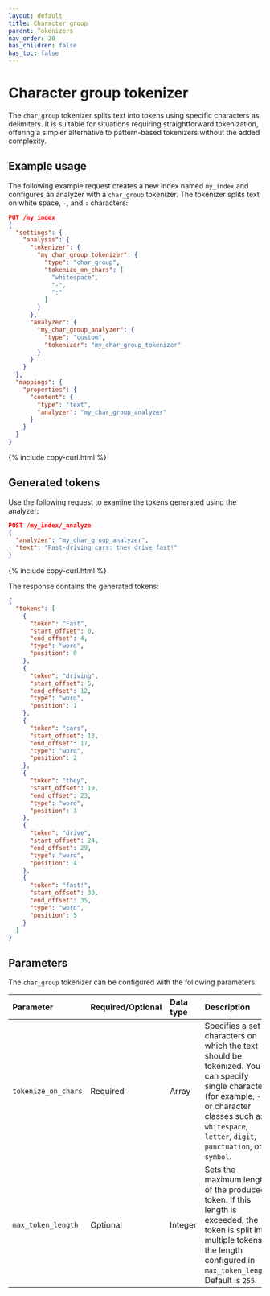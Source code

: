 ```yaml
---
layout: default
title: Character group
parent: Tokenizers
nav_order: 20
has_children: false
has_toc: false
---
```


# Character group tokenizer

The `char_group` tokenizer splits text into tokens using specific characters as delimiters. It is suitable for situations requiring straightforward tokenization, offering a simpler alternative to pattern-based tokenizers without the added complexity.

## Example usage

The following example request creates a new index named `my_index` and configures an analyzer with a `char_group` tokenizer. The tokenizer splits text on white space, `-`, and `:` characters:

```json
PUT /my_index
{
  "settings": {
    "analysis": {
      "tokenizer": {
        "my_char_group_tokenizer": {
          "type": "char_group",
          "tokenize_on_chars": [
            "whitespace",
            "-",
            ":"
          ]
        }
      },
      "analyzer": {
        "my_char_group_analyzer": {
          "type": "custom",
          "tokenizer": "my_char_group_tokenizer"
        }
      }
    }
  },
  "mappings": {
    "properties": {
      "content": {
        "type": "text",
        "analyzer": "my_char_group_analyzer"
      }
    }
  }
}
```
{% include copy-curl.html %}

## Generated tokens

Use the following request to examine the tokens generated using the analyzer:

```json
POST /my_index/_analyze
{
  "analyzer": "my_char_group_analyzer",
  "text": "Fast-driving cars: they drive fast!"
}
```
{% include copy-curl.html %}

The response contains the generated tokens:

```json
{
  "tokens": [
    {
      "token": "Fast",
      "start_offset": 0,
      "end_offset": 4,
      "type": "word",
      "position": 0
    },
    {
      "token": "driving",
      "start_offset": 5,
      "end_offset": 12,
      "type": "word",
      "position": 1
    },
    {
      "token": "cars",
      "start_offset": 13,
      "end_offset": 17,
      "type": "word",
      "position": 2
    },
    {
      "token": "they",
      "start_offset": 19,
      "end_offset": 23,
      "type": "word",
      "position": 3
    },
    {
      "token": "drive",
      "start_offset": 24,
      "end_offset": 29,
      "type": "word",
      "position": 4
    },
    {
      "token": "fast!",
      "start_offset": 30,
      "end_offset": 35,
      "type": "word",
      "position": 5
    }
  ]
}
```

## Parameters

The `char_group` tokenizer can be configured with the following parameters.

| **Parameter**        | **Required/Optional** | **Data type** | **Description** |
| :--- |  :--- |  :--- |  :--- |  
| `tokenize_on_chars`   | Required              | Array         | Specifies a set of characters on which the text should be tokenized. You can specify single characters (for example, `-`, `@`) or character classes such as `whitespace`, `letter`, `digit`, `punctuation`, or `symbol`. |
| `max_token_length`    | Optional              | Integer       | Sets the maximum length of the produced token. If this length is exceeded, the token is split into multiple tokens at the length configured in `max_token_length`. Default is `255`.  |